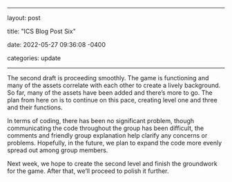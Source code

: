 ﻿---

layout: post

title: "ICS Blog Post Six"

date: 2022-05-27 09:36:08 -0400

categories: update

---

The second draft is proceeding smoothly. The game is functioning and many of the assets correlate with each other to create a lively background. So far, many of the assets have been added and there’s more to go. The plan from here on is to continue on this pace, creating level one and three and their functions.

In terms of coding, there has been no significant problem, though communicating the code throughout the group has been difficult, the comments and friendly group explanation help clarify any concerns or problems. Hopefully, in the future, we plan to expand the code more evenly spread out among group members.

Next week, we hope to create the second level and finish the groundwork for the game. After that, we’ll proceed to polish it further.
